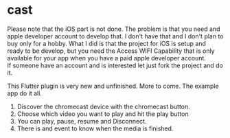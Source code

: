# cast

Please note that the iOS part is not done. The problem is that you need and apple developer account to develop that. I don't have that and I don't plan to buy only for a hobby. What I did is that the project for iOS is setup and ready to be develop, but you need the Access WIFI Capability that is only available for your app when you have a paid apple developer account.   
If someone have an account and is interested let just fork the project and do it. 

This Flutter plugin is very new and unfinished. More to come.
The example app do it all.
1. Discover the chromecast device with the chromecast button.
2. Choose which video you want to play and hit the play button
3. You can play, pause, resume and Disconnect.
4. There is and event to know when the media is finished. 


